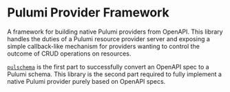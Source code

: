 # Pulumi Provider Framework

A framework for building native Pulumi providers from OpenAPI. This library handles the duties of a Pulumi resource provider server and exposing a simple callback-like mechanism for providers wanting to control the outcome of CRUD operations on resources.

[`pulschema`](https://github.com/cloudy-sky-software/pulschema) is the first part to successfully convert an OpenAPI spec to a Pulumi schema. This library is the second part required to fully implement a native Pulumi provider purely based on OpenAPI specs.
